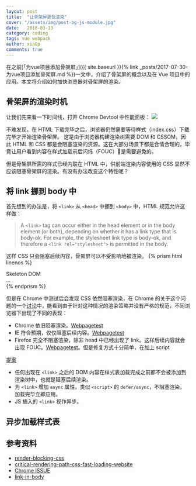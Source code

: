 ```yaml
---
layout: post
title:  "让骨架屏更快渲染"
cover: "/assets/img/post-bg-js-module.jpg"
date:   2018-03-13
category: coding
tags: vue webpack
author: xiaOp
comments: true
---
```


在之前[「为vue项目添加骨架屏」]({{ site.baseurl }}{% link _posts/2017-07-30-为vue项目添加骨架屏.md %})一文中，介绍了骨架屏的概念以及在 Vue 项目中的应用。本文将介绍如何加快浏览器对骨架屏的渲染。

## 骨架屏的渲染时机

让我们先来看一下时间线，打开 Chrome Devtool 中性能面板：
![](https://boscdn.baidu.com/assets/lavas/codelab/skeleton.png)

不难发现，在 HTML 下载完毕之后，浏览器仍然需要等待样式（index.css）下载完毕才开始渲染骨架屏。
这是由于浏览器构建渲染树需要 DOM 和 CSSOM，因此 HTML 和 CSS 都是会阻塞渲染的资源。这在大部分场景下都是合情合理的，毕竟让用户看到内容在样式加载前后闪烁（FOUC）是需要避免的。

但是骨架屏所需的样式已经内联在 HTML 中，供前端渲染内容使用的 CSS 显然不应该阻塞骨架屏的渲染。有没有办法改变这个特性呢？

## 将 link 挪到 body 中

首先想到的办法是，将 `<link>` 从 `<head>` 中挪到 `<body>` 中，HTML 规范允许这样做：
> A `<link>` tag can occur either in the head element or in the body element (or both), depending on whether it has a link type that is body-ok. For example, the stylesheet link type is body-ok, and therefore a `<link rel="stylesheet">` is permitted in the body.

这样 CSS 只会阻塞后续内容，骨架屏可以不受影响地被渲染。
{% prism html linenos %}
<head>
    <style>Skeleton CSS</style>
</head>
<body>
    <div>Skeleton DOM</div>
    <link rel='stylesheet' href='index.css'>
    <div id='app'>...</div>
</body>
{% endprism %}

但是在 Chrome 中测试后会发现 CSS 依然阻塞渲染，在 Chrome 的关于这个问题的一个[讨论](https://bugs.chromium.org/p/chromium/issues/detail?id=481122)中，能看到由于针对这种情况的渲染策略并没有严格的规范，不同浏览器下出现了不同的表现：
* Chrome 依旧阻塞渲染。[Webpagetest](http://www.webpagetest.org/video/compare.php?tests=150424_57_12PJ-r:1-c:0)
* IE 符合预期，仅仅阻塞后续内容。[Webpagetest](http://www.webpagetest.org/video/compare.php?tests=150424_NH_12XE-r:1-c:0)
* Firefox 完全不阻塞渲染，除非 head 中已经出现了 link。这样后续内容就会出现 FOUC。[Webpagetest](http://www.webpagetest.org/video/compare.php?tests=150424_MS_1297-r:1-c:0)。但是修复方式十分简单，在加上 script

[提案](https://bugs.chromium.org/p/chromium/issues/detail?id=481122#c45)
* 任何出现在 `<link>` 之后的 DOM 内容在样式表加载完成之前都不会被添加到渲染树中，也就是阻塞后续渲染。
* 为 `<link>` 增加 `async` 属性，类似 `<script>` 的 `defer/async`，不阻塞渲染，加载完毕立即应用。
* JS 插入的 `<link>` 视作异步。

## 异步加载样式表

## 参考资料

* [render-blocking-css](https://developers.google.com/web/fundamentals/performance/critical-rendering-path/render-blocking-css)
* [critical-rendering-path-css-fast-loading-website](https://www.sitepoint.com/critical-rendering-path-css-fast-loading-website/)
* [Chrome ISSUE](https://bugs.chromium.org/p/chromium/issues/detail?id=481122)
* [link-in-body](https://jakearchibald.com/2016/link-in-body/)
